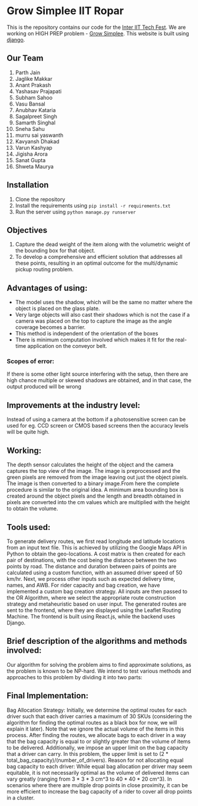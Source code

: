# Grow Simplee IIT Ropar

This is the repository contains our code for the [Inter IIT Tech Fest](https://interiit-tech.org/). We are working on HIGH PREP problem - [Grow Simplee](https://interiit-tech.org/images/ps/High_GS.pdf). This website is built using [django](https://www.djangoproject.com/).


## Our Team
1. Parth Jain
2. Jaglike Makkar
3. Anant Prakash
4. Yashasav Prajapati
5. Subham Sahoo
6. Vasu Bansal
7. Anubhav Kataria
8. Sagalpreet Singh
9. Samarth Singhal
10. Sneha Sahu
11. murru sai yaswanth 
12. Kavyansh Dhakad
13. Varun Kashyap
14. Jigisha Arora
15. Sanat Gupta
16. Shweta Maurya

## Installation

1. Clone the repository
2. Install the requirements using `pip install -r requirements.txt`
3. Run the server using `python manage.py runserver`



## Objectives
1. Capture the dead weight of the item along with the volumetric weight of the bounding box for that object.
2. To develop a comprehensive and efficient solution that addresses all these points, resulting in an optimal outcome for the multi/dynamic pickup routing problem.




## Advantages of using:
- The model uses the shadow, which will be the same no matter where the object is placed on the glass plate.
- Very large objects will also cast their shadows which is not the case if a camera was placed on the top to capture the image as the angle coverage becomes a barrier.
- This method is independent of the orientation of the boxes
- There is minimum computation involved which makes it fit for the real-time application on the conveyor belt.


### Scopes of error:
If there is some other light source interfering with the setup, then there are high chance multiple or skewed shadows are obtained, and in that case, the output produced will be wrong


## Improvements at the industry level:
Instead of using a camera at the bottom if a photosensitive screen can be used for eg. CCD screen or CMOS based screens then the accuracy levels will be quite high. 


## Working:
The depth sensor calculates the height of the object and the camera captures the top view of the image. The image is preprocessed and the green pixels are removed from the image leaving out just the object pixels. The image is then converted to a binary image.From here the complete procedure is similar to the original idea. A minimum area bounding box is created around the object pixels and the length and breadth obtained in pixels are converted into the cm values which are multiplied with the height to obtain the volume.


## Tools used:
To generate delivery routes, we first read longitude and latitude locations from an input text file. This is achieved by utilizing the Google Maps API in Python to obtain the geo-locations. A cost matrix is then created for each pair of destinations, with the cost being the distance between the two points by road. The distance and duration between pairs of points are calculated using a custom function, with an assumed driver speed of 50 km/hr. Next, we process other inputs such as expected delivery time, names, and AWB. For rider capacity and bag creation, we have implemented a custom bag creation strategy. All inputs are then passed to the OR Algorithm, where we select the appropriate route construction strategy and metaheuristic based on user input. The generated routes are sent to the frontend, where they are displayed using the Leaflet Routing Machine. The frontend is built using React.js, while the backend uses Django.


## Brief description of the algorithms and methods involved:
Our algorithm for solving the problem aims to find approximate solutions, as the problem is known to be NP-hard. We intend to test various methods and approaches to this problem by dividing it into two parts:


## Final Implementation:
Bag Allocation Strategy: Initially, we determine the optimal routes for each driver such that each driver carries a maximum of 30 SKUs (considering the algorithm for finding the optimal routes as a black box for now, we will explain it later). Note that we ignore the actual volume of the items in this process. After finding the routes, we allocate bags to each driver in a way that the bag capacity is equal to or slightly greater than the volume of items to be delivered. Additionally, we impose an upper limit on the bag capacity that a driver can carry. In this problem, the upper limit is set to (2 * total_bag_capacity)/(number_of_drivers).
Reason for not allocating equal bag capacity to each driver: While equal bag allocation per driver may seem equitable, it is not necessarily optimal as the volume of delivered items can vary greatly (ranging from 3 * 3 * 3 cm^3 to 40 * 40 * 20 cm^3). In scenarios where there are multiple drop points in close proximity, it can be more efficient to increase the bag capacity of a rider to cover all drop points in a cluster.
